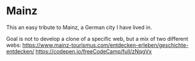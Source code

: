 # Mainz
This an easy tribute to Mainz, a German city I have lived in. 

Goal is not to develop a clone of a specific web, but a mix of two different webs:
https://www.mainz-tourismus.com/entdecken-erleben/geschichte-entdecken/
https://codepen.io/freeCodeCamp/full/zNqgVx
